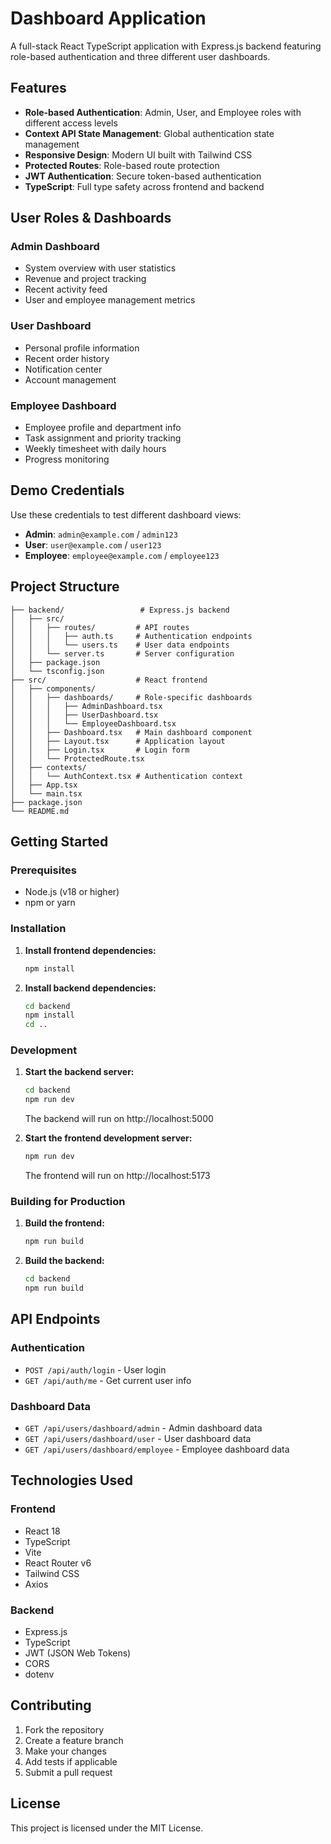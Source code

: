 # Dashboard Application

A full-stack React TypeScript application with Express.js backend featuring role-based authentication and three different user dashboards.

## Features

- **Role-based Authentication**: Admin, User, and Employee roles with different access levels
- **Context API State Management**: Global authentication state management
- **Responsive Design**: Modern UI built with Tailwind CSS
- **Protected Routes**: Role-based route protection
- **JWT Authentication**: Secure token-based authentication
- **TypeScript**: Full type safety across frontend and backend

## User Roles & Dashboards

### Admin Dashboard
- System overview with user statistics
- Revenue and project tracking
- Recent activity feed
- User and employee management metrics

### User Dashboard
- Personal profile information
- Recent order history
- Notification center
- Account management

### Employee Dashboard
- Employee profile and department info
- Task assignment and priority tracking
- Weekly timesheet with daily hours
- Progress monitoring

## Demo Credentials

Use these credentials to test different dashboard views:

- **Admin**: `admin@example.com` / `admin123`
- **User**: `user@example.com` / `user123`
- **Employee**: `employee@example.com` / `employee123`

## Project Structure

```
├── backend/                 # Express.js backend
│   ├── src/
│   │   ├── routes/         # API routes
│   │   │   ├── auth.ts     # Authentication endpoints
│   │   │   └── users.ts    # User data endpoints
│   │   └── server.ts       # Server configuration
│   ├── package.json
│   └── tsconfig.json
├── src/                    # React frontend
│   ├── components/
│   │   ├── dashboards/     # Role-specific dashboards
│   │   │   ├── AdminDashboard.tsx
│   │   │   ├── UserDashboard.tsx
│   │   │   └── EmployeeDashboard.tsx
│   │   ├── Dashboard.tsx   # Main dashboard component
│   │   ├── Layout.tsx      # Application layout
│   │   ├── Login.tsx       # Login form
│   │   └── ProtectedRoute.tsx
│   ├── contexts/
│   │   └── AuthContext.tsx # Authentication context
│   ├── App.tsx
│   └── main.tsx
├── package.json
└── README.md
```

## Getting Started

### Prerequisites

- Node.js (v18 or higher)
- npm or yarn

### Installation

1. **Install frontend dependencies:**
   ```bash
   npm install
   ```

2. **Install backend dependencies:**
   ```bash
   cd backend
   npm install
   cd ..
   ```

### Development

1. **Start the backend server:**
   ```bash
   cd backend
   npm run dev
   ```
   The backend will run on http://localhost:5000

2. **Start the frontend development server:**
   ```bash
   npm run dev
   ```
   The frontend will run on http://localhost:5173

### Building for Production

1. **Build the frontend:**
   ```bash
   npm run build
   ```

2. **Build the backend:**
   ```bash
   cd backend
   npm run build
   ```

## API Endpoints

### Authentication
- `POST /api/auth/login` - User login
- `GET /api/auth/me` - Get current user info

### Dashboard Data
- `GET /api/users/dashboard/admin` - Admin dashboard data
- `GET /api/users/dashboard/user` - User dashboard data
- `GET /api/users/dashboard/employee` - Employee dashboard data

## Technologies Used

### Frontend
- React 18
- TypeScript
- Vite
- React Router v6
- Tailwind CSS
- Axios

### Backend
- Express.js
- TypeScript
- JWT (JSON Web Tokens)
- CORS
- dotenv

## Contributing

1. Fork the repository
2. Create a feature branch
3. Make your changes
4. Add tests if applicable
5. Submit a pull request

## License

This project is licensed under the MIT License.

